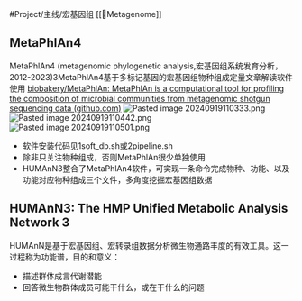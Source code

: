 #Project/主线/宏基因组 
[[🧬Metagenome]]
## MetaPhlAn4
MetaPhlAn4 (metagenomic phylogenetic analysis,宏基因组系统发育分析，2012-2023)3MetaPhlAn4基于多标记基因的宏基因组物种组成定量文章解读软件使用
[biobakery/MetaPhlAn: MetaPhlAn is a computational tool for profiling the composition of microbial communities from metagenomic shotgun sequencing data (github.com)](https://github.com/biobakery/MetaPhlAn)
![Pasted image 20240919110333.png](./attachments/Pasted%20image%2020240919110333.png)
![Pasted image 20240919110442.png](./attachments/Pasted%20image%2020240919110442.png)
![Pasted image 20240919110501.png](./attachments/Pasted%20image%2020240919110501.png)

- 软件安装代码见1soft_db.sh或2pipeline.sh  
- 除非只关注物种组成，否则MetaPhlAn很少单独使用
- HUMAnN3整合了MetaPhlAn4软件，可实现一条命令完成物种、功能、以及功能对应物种组成三个文件，多角度挖掘宏基因组数据

## HUMAnN3: The HMP Unified Metabolic Analysis Network 3
HUMAnN是基于宏基因组、宏转录组数据分析微生物通路丰度的有效工具。这一过程称为功能谱，目的和意义：
- 描述群体成言代谢潜能
- 回答微生物群体成员可能干什么，或在干什么的问题